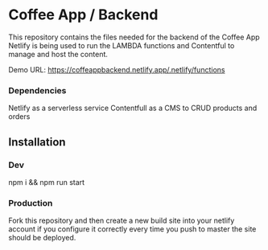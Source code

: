 # Coffee App / Backend

This repository contains the files needed for the backend of the Coffee App
Netlify is being used to run the LAMBDA functions and Contentful to manage and host the content.

Demo URL:
https://coffeappbackend.netlify.app/.netlify/functions

### Dependencies
Netlify as a serverless service
Contentfull as a CMS to CRUD products and orders

## Installation
### Dev
npm i && npm run start

### Production
Fork this repository and then create a new build site into your netlify account
if you configure it correctly every time you push to master the site should be deployed.
